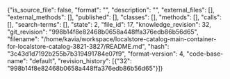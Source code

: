 {"is_source_file": false, "format": "", "description": "", "external_files": [], "external_methods": [], "published": [], "classes": [], "methods": [], "calls": [], "search-terms": [], "state": 2, "file_id": 17, "knowledge_revision": 32, "git_revision": "998b14f8e82468b0658a448ffa376edb86b56d65", "filename": "/home/kavia/workspace/localstore-catalog-main-container-for-localstore-catalog-3821-3827/README.md", "hash": "3c43d1d7192b255b7b319491784e07f9", "format-version": 4, "code-base-name": "default", "revision_history": [{"32": "998b14f8e82468b0658a448ffa376edb86b56d65"}]}